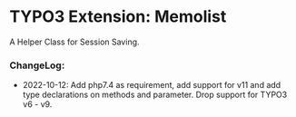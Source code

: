 # TYPO3 Extension: Memolist

A Helper Class for Session Saving.

### ChangeLog:
* 2022-10-12: Add php7.4 as requirement, add support for v11 and add type declarations on methods and parameter. Drop support for TYPO3 v6 - v9.
